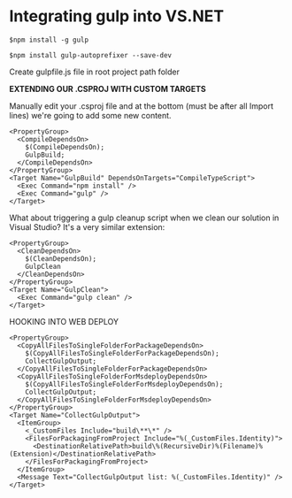 Integrating gulp into VS.NET
=== 

	$npm install -g gulp

	$npm install gulp-autoprefixer --save-dev

Create gulpfile.js file in root project path folder


**EXTENDING OUR .CSPROJ WITH CUSTOM TARGETS**

Manually edit your .csproj file and at the bottom (must be after all Import lines) we're going to add some new content.

	<PropertyGroup>
	  <CompileDependsOn>
	    $(CompileDependsOn);
	    GulpBuild;
	  </CompileDependsOn>
	</PropertyGroup>
	<Target Name="GulpBuild" DependsOnTargets="CompileTypeScript">
	  <Exec Command="npm install" />
	  <Exec Command="gulp" />
	</Target>


What about triggering a gulp cleanup script when we clean our solution in Visual Studio?  It's a very similar extension:


	<PropertyGroup>
	  <CleanDependsOn>
	    $(CleanDependsOn);
	    GulpClean
	  </CleanDependsOn>
	</PropertyGroup>
	<Target Name="GulpClean">
	  <Exec Command="gulp clean" />
	</Target>


HOOKING INTO WEB DEPLOY

	<PropertyGroup>
	  <CopyAllFilesToSingleFolderForPackageDependsOn>
	    $(CopyAllFilesToSingleFolderForPackageDependsOn);
	    CollectGulpOutput;
	  </CopyAllFilesToSingleFolderForPackageDependsOn>
	  <CopyAllFilesToSingleFolderForMsdeployDependsOn>
	    $(CopyAllFilesToSingleFolderForMsdeployDependsOn);
	    CollectGulpOutput;
	  </CopyAllFilesToSingleFolderForMsdeployDependsOn>
	</PropertyGroup>
	<Target Name="CollectGulpOutput">
	  <ItemGroup>
	    <_CustomFiles Include="build\**\*" />
	    <FilesForPackagingFromProject Include="%(_CustomFiles.Identity)">
	      <DestinationRelativePath>build\%(RecursiveDir)%(Filename)%(Extension)</DestinationRelativePath>
	    </FilesForPackagingFromProject>
	  </ItemGroup>
	  <Message Text="CollectGulpOutput list: %(_CustomFiles.Identity)" />
	</Target>